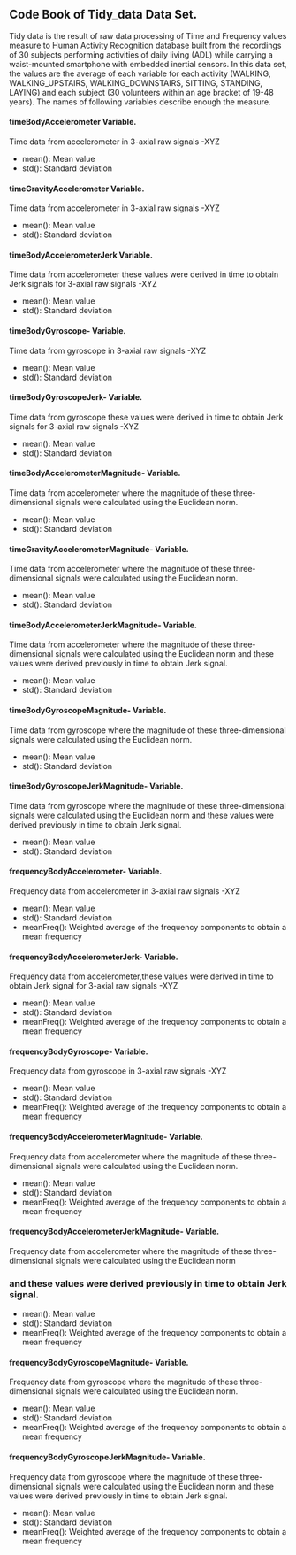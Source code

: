 ## Code Book of Tidy_data Data Set.

Tidy data is the result of raw data processing of Time and Frequency values measure to Human Activity Recognition database built from the recordings of 
30 subjects performing activities of daily living (ADL) while carrying a waist-mounted smartphone with embedded inertial sensors.
In this data set, the values are the average of each variable for each activity  (WALKING, WALKING_UPSTAIRS, WALKING_DOWNSTAIRS, SITTING, STANDING, LAYING) and each subject
(30 volunteers within an age bracket of 19-48 years). The names of following variables describe enough the measure.

#### timeBodyAccelerometer Variable.
Time data from accelerometer in 3-axial raw signals -XYZ
   * mean(): Mean value
   * std(): Standard deviation
  
#### timeGravityAccelerometer Variable.
Time data from accelerometer in 3-axial raw signals -XYZ
   * mean(): Mean value
   * std(): Standard deviation
   
#### timeBodyAccelerometerJerk Variable.
Time data from accelerometer these values were derived in time to obtain Jerk signals for 3-axial raw signals -XYZ
   * mean(): Mean value
   * std(): Standard deviation   
   
#### timeBodyGyroscope- Variable.
Time data from gyroscope in 3-axial raw signals -XYZ
   * mean(): Mean value
   * std(): Standard deviation   

#### timeBodyGyroscopeJerk- Variable.
Time data from gyroscope these values were derived in time to obtain Jerk signals for 3-axial raw signals -XYZ
   * mean(): Mean value
   * std(): Standard deviation      
   
#### timeBodyAccelerometerMagnitude- Variable.
Time data from accelerometer where the magnitude of these three-dimensional signals were calculated using the Euclidean norm.
   * mean(): Mean value
   * std(): Standard deviation   
   
#### timeGravityAccelerometerMagnitude- Variable.
Time data from accelerometer where the magnitude of these three-dimensional signals were calculated using the Euclidean norm.
   * mean(): Mean value
   * std(): Standard deviation   
   
#### timeBodyAccelerometerJerkMagnitude- Variable.
Time data from accelerometer where the magnitude of these three-dimensional signals were calculated using the Euclidean norm and these values were derived previously in time to obtain Jerk signal.
   * mean(): Mean value
   * std(): Standard deviation   
   
#### timeBodyGyroscopeMagnitude- Variable.
Time data from gyroscope where the magnitude of these three-dimensional signals were calculated using the Euclidean norm.
   * mean(): Mean value
   * std(): Standard deviation    

#### timeBodyGyroscopeJerkMagnitude- Variable.
Time data from gyroscope where the magnitude of these three-dimensional signals were calculated using the Euclidean norm and these values were derived previously in time to obtain Jerk signal.
   * mean(): Mean value
   * std(): Standard deviation    

#### frequencyBodyAccelerometer- Variable.
Frequency data from accelerometer in 3-axial raw signals -XYZ
   * mean(): Mean value
   * std(): Standard deviation
   * meanFreq(): Weighted average of the frequency components to obtain a mean frequency
   
#### frequencyBodyAccelerometerJerk- Variable.
Frequency data from accelerometer,these values were derived in time to obtain Jerk signal for 3-axial raw signals -XYZ
   * mean(): Mean value
   * std(): Standard deviation
   * meanFreq(): Weighted average of the frequency components to obtain a mean frequency
   
#### frequencyBodyGyroscope- Variable.
Frequency data from gyroscope in 3-axial raw signals -XYZ
   * mean(): Mean value
   * std(): Standard deviation
   * meanFreq(): Weighted average of the frequency components to obtain a mean frequency
  
#### frequencyBodyAccelerometerMagnitude- Variable.
Frequency data from accelerometer where the magnitude of these three-dimensional signals were calculated using the Euclidean norm.
   * mean(): Mean value
   * std(): Standard deviation    
   * meanFreq(): Weighted average of the frequency components to obtain a mean frequency
   
#### frequencyBodyAccelerometerJerkMagnitude- Variable.
Frequency data from accelerometer where the magnitude of these three-dimensional signals were calculated using the Euclidean norm 
### and these values were derived previously in time to obtain Jerk signal.
   * mean(): Mean value
   * std(): Standard deviation   
  * meanFreq(): Weighted average of the frequency components to obtain a mean frequency  
 
#### frequencyBodyGyroscopeMagnitude- Variable.
Frequency data from gyroscope where the magnitude of these three-dimensional signals were calculated using the Euclidean norm.
   * mean(): Mean value
   * std(): Standard deviation    
   * meanFreq(): Weighted average of the frequency components to obtain a mean frequency
   
#### frequencyBodyGyroscopeJerkMagnitude- Variable.
Frequency data from gyroscope where the magnitude of these three-dimensional signals were calculated using the Euclidean norm 
and these values were derived previously in time to obtain Jerk signal.
   * mean(): Mean value
   * std(): Standard deviation   
   * meanFreq(): Weighted average of the frequency components to obtain a mean frequency  

   

